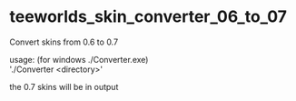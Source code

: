 # teeworlds_skin_converter_06_to_07
Convert skins from 0.6 to 0.7

usage:
(for windows ./Converter.exe)<br>
'./Converter \<directory\>'

the 0.7 skins will be in output
